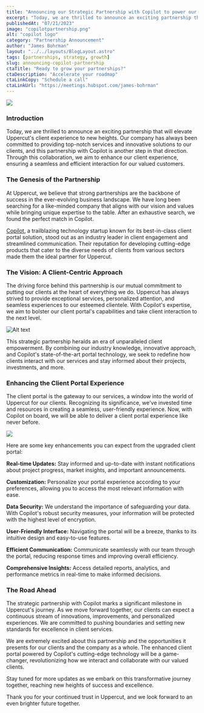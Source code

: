 ```yaml
---
title: "Announcing our Strategic Partnership with Copilot to power our groundbreaking client portal"
excerpt: "Today, we are thrilled to announce an exciting partnership that will elevate Uppercut's client experience to new heights. Our company has always been committed to providing top-notch services and innovative solutions to our clients, and this partnership with Copilot is another step in that direction. Through this collaboration, we aim to enhance our client experience, ensuring a seamless and efficient interaction for our valued customers."
publishedAt: "07/21/2023"
image: "copilotpartnership.png"
alt: "copilot logo"
category: "Partnership Announcement"
author: "James Bohrman"
layout: "../../layouts/BlogLayout.astro"
tags: [partnerships, strategy, growth]
slug: announcing-copilot-partnership
ctaTitle: "Ready to grow your partnerships?"
ctaDescription: "Accelerate your roadmap"
ctaLinkCopy: "Schedule a call"
ctaLinkUrl: "https://meetings.hubspot.com/james-bohrman"
---
```


![](https://www.tryuppercut.com/copilotpartnership.png)


### Introduction

Today, we are thrilled to announce an exciting partnership that will elevate Uppercut's client experience to new heights. Our company has always been committed to providing top-notch services and innovative solutions to our clients, and this partnership with Copilot is another step in that direction. Through this collaboration, we aim to enhance our client experience, ensuring a seamless and efficient interaction for our valued customers.

### The Genesis of the Partnership

At Uppercut, we believe that strong partnerships are the backbone of success in the ever-evolving business landscape. We have long been searching for a like-minded company that aligns with our vision and values while bringing unique expertise to the table. After an exhaustive search, we found the perfect match in Copilot.

[Copilot](https://www.copilot.com/), a trailblazing technology startup known for its best-in-class client portal solution, stood out as an industry leader in client engagement and streamlined communication. Their reputation for developing cutting-edge products that cater to the diverse needs of clients from various sectors made them the ideal partner for Uppercut.

### The Vision: A Client-Centric Approach

The driving force behind this partnership is our mutual commitment to putting our clients at the heart of everything we do. Uppercut has always strived to provide exceptional services, personalized attention, and seamless experiences to our esteemed clientele. With Copilot's expertise, we aim to bolster our client portal's capabilities and take client interaction to the next level.

![Alt text](../portal.png)

This strategic partnership heralds an era of unparalleled client empowerment. By combining our industry knowledge, innovative approach, and Copilot's state-of-the-art portal technology, we seek to redefine how clients interact with our services and stay informed about their projects, investments, and more.

### Enhancing the Client Portal Experience

The client portal is the gateway to our services, a window into the world of Uppercut for our clients. Recognizing its significance, we've invested time and resources in creating a seamless, user-friendly experience. Now, with Copilot on board, we will be able to deliver a client portal experience like never before.

![](https://www.copilot.com/_next/image?url=https%3A%2F%2Fimages.ctfassets.net%2Fl41zuz9np7js%2F3GuBtmOODdjT7AJZKq9hrE%2Fc4a4f6ec741f6e16b7ab6f192a7af0fb%2FMessages.jpg&w=1920&q=75)

Here are some key enhancements you can expect from the upgraded client portal:

**Real-time Updates:** Stay informed and up-to-date with instant notifications about project progress, market insights, and important announcements.

**Customization:** Personalize your portal experience according to your preferences, allowing you to access the most relevant information with ease.

**Data Security:** We understand the importance of safeguarding your data. With Copilot's robust security measures, your information will be protected with the highest level of encryption.

**User-Friendly Interface:** Navigating the portal will be a breeze, thanks to its intuitive design and easy-to-use features.

**Efficient Communication:** Communicate seamlessly with our team through the portal, reducing response times and improving overall efficiency.

**Comprehensive Insights:** Access detailed reports, analytics, and performance metrics in real-time to make informed decisions.

### The Road Ahead

The strategic partnership with Copilot marks a significant milestone in Uppercut's journey. As we move forward together, our clients can expect a continuous stream of innovations, improvements, and personalized experiences. We are committed to pushing boundaries and setting new standards for excellence in client services.

We are extremely excited about this partnership and the opportunities it presents for our clients and the company as a whole. The enhanced client portal powered by Copilot's cutting-edge technology will be a game-changer, revolutionizing how we interact and collaborate with our valued clients.

Stay tuned for more updates as we embark on this transformative journey together, reaching new heights of success and excellence.

Thank you for your continued trust in Uppercut, and we look forward to an even brighter future together.